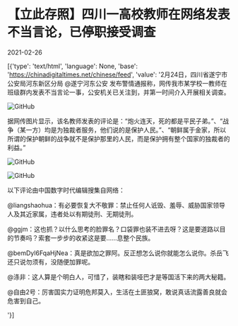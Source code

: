 # 【立此存照】四川一高校教师在网络发表不当言论，已停职接受调查

2021-02-26

[{'type': 'text/html', 'language': None, 'base': 'https://chinadigitaltimes.net/chinese/feed', 'value': '2月24日，四川省遂宁市公安局河东新区分局 @遂宁河东公安 发布警情通报称，网传我市某学校一教师在班级群内发表不当言论一事，公安机关已关注到，并第一时间介入开展相关调查。

![GitHub](https://chinadigitaltimes.net/chinese/files/2021/02/post-663066-6038cb2154b6e.)

据网传图片显示，该名教师发表的评论是：“炮火连天，死的都是平民子弟。”、“战争（某一方）均是为独裁者服务，他们说的是保护人民。”、“朝鲜属于金家，所以所谓的保护朝鲜的战争就不是保护那里的人民，而是保护拥有整个国家的独裁者的利益。”

![GitHub](https://chinadigitaltimes.net/chinese/files/2021/02/4445.jpg)

![GitHub](https://chinadigitaltimes.net/chinese/files/2021/02/12-1.jpg)

以下评论由中国数字时代编辑搜集自网络：



@liangshaohua：有必要恢复大不敬罪：禁止任何人诋毁、羞辱、威胁国家领导人及其近家属，违者处以有期徒刑、无期徒刑。

@ggjm：这也抓？以什么思考的脸罪名？口袋罪也装不进去呀？这是要道路以目的节奏吗？索套一步步的收紧这是要……息整个民族。

@bemDyl6FqaHjNea：真是欲加之罪阿。反正想怎么说你就能怎么说你。杀岳飞还只说勿须有，没随便加罪呢。

@涤非：这人算是个明白人，可惜了，装瞎和装哑巴才是等国活下来的两大秘籍。

@自由2号：厉害国实力证明危邦莫入，生活在土匪狼窝，敢说真话流露善良就会危害到自己。

'}]